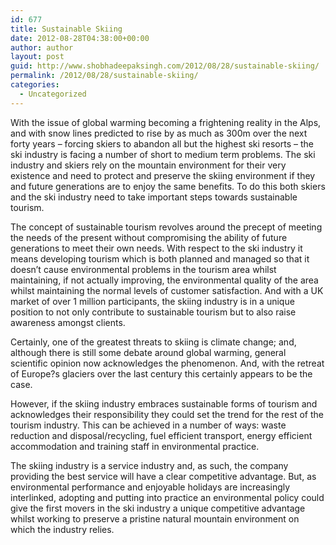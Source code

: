 ```yaml
---
id: 677
title: Sustainable Skiing
date: 2012-08-28T04:38:00+00:00
author: author
layout: post
guid: http://www.shobhadeepaksingh.com/2012/08/28/sustainable-skiing/
permalink: /2012/08/28/sustainable-skiing/
categories:
  - Uncategorized
---
```

With the issue of global warming becoming a frightening reality in the Alps, and with snow lines predicted to rise by as much as 300m over the next forty years &#8211; forcing skiers to abandon all but the highest ski resorts &#8211; the ski industry is facing a number of short to medium term problems. The ski industry and skiers rely on the mountain environment for their very existence and need to protect and preserve the skiing environment if they and future generations are to enjoy the same benefits. To do this both skiers and the ski industry need to take important steps towards sustainable tourism.

The concept of sustainable tourism revolves around the precept of meeting the needs of the present without compromising the ability of future generations to meet their own needs. With respect to the ski industry it means developing tourism which is both planned and managed so that it doesn&#8217;t cause environmental problems in the tourism area whilst maintaining, if not actually improving, the environmental quality of the area whilst maintaining the normal levels of customer satisfaction. And with a UK market of over 1 million participants, the skiing industry is in a unique position to not only contribute to sustainable tourism but to also raise awareness amongst clients.

Certainly, one of the greatest threats to skiing is climate change; and, although there is still some debate around global warming, general scientific opinion now acknowledges the phenomenon. And, with the retreat of Europe?s glaciers over the last century this certainly appears to be the case.

However, if the skiing industry embraces sustainable forms of tourism and acknowledges their responsibility they could set the trend for the rest of the tourism industry. This can be achieved in a number of ways: waste reduction and disposal/recycling, fuel efficient transport, energy efficient accommodation and training staff in environmental practice.

The skiing industry is a service industry and, as such, the company providing the best service will have a clear competitive advantage. But, as environmental performance and enjoyable holidays are increasingly interlinked, adopting and putting into practice an environmental policy could give the first movers in the ski industry a unique competitive advantage whilst working to preserve a pristine natural mountain environment on which the industry relies.
